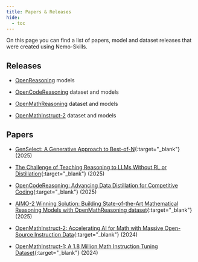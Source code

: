 ```yaml
---
title: Papers & Releases
hide:
  - toc
---
```


On this page you can find a list of papers, model and dataset releases that were created using Nemo-Skills.

## Releases

* [OpenReasoning](openreasoning/index.md) models

* [OpenCodeReasoning](opencodereasoning/index.md) dataset and models

* [OpenMathReasoning](openmathreasoning/index.md) dataset and models

* [OpenMathInstruct-2](openmathinstruct2/index.md) dataset and models

## Papers

* [GenSelect: A Generative Approach to Best-of-N](https://openreview.net/pdf?id=8LhnmNmUDb){:target="_blank"} (2025)

* [The Challenge of Teaching Reasoning to LLMs Without RL or Distillation](https://arxiv.org/abs/2507.09850){:target="_blank"} (2025)

* [OpenCodeReasoning: Advancing Data Distillation for Competitive Coding](https://arxiv.org/abs/2504.01943){:target="_blank"} (2025)

* [AIMO-2 Winning Solution: Building State-of-the-Art Mathematical Reasoning Models with OpenMathReasoning dataset](https://arxiv.org/abs/2504.16891){:target="_blank"} (2025)

* [OpenMathInstruct-2: Accelerating AI for Math with Massive Open-Source Instruction Data](https://arxiv.org/abs/2410.01560){:target="_blank"} (2024)

* [OpenMathInstruct-1: A 1.8 Million Math Instruction Tuning Dataset](https://arxiv.org/abs/2402.10176){:target="_blank"} (2024)
